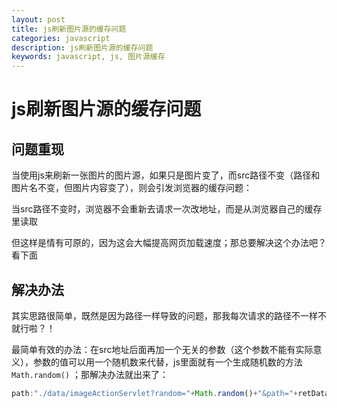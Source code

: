 ```yaml
---
layout: post
title: js刷新图片源的缓存问题
categories: javascript
description: js刷新图片源的缓存问题
keywords: javascript, js, 图片源缓存
---
```


# js刷新图片源的缓存问题

## 问题重现

当使用js来刷新一张图片的图片源，如果只是图片变了，而src路径不变（路径和图片名不变，但图片内容变了），则会引发浏览器的缓存问题：

当src路径不变时，浏览器不会重新去请求一次改地址，而是从浏览器自己的缓存里读取

但这样是情有可原的，因为这会大幅提高网页加载速度；那总要解决这个办法吧？看下面

## 解决办法

其实思路很简单，既然是因为路径一样导致的问题，那我每次请求的路径不一样不就行啦？！

最简单有效的办法：在src地址后面再加一个无关的参数（这个参数不能有实际意义），参数的值可以用一个随机数来代替，js里面就有一个生成随机数的方法 ``Math.random()``  ；那解决办法就出来了：

```javascript
path:"./data/imageActionServlet?random="+Math.random()+"&path="+retData.get("path"),
```